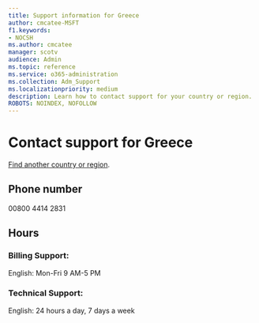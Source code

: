 ```yaml
---                                
title: Support information for Greece
author: cmcatee-MSFT
f1.keywords:
- NOCSH
ms.author: cmcatee
manager: scotv
audience: Admin
ms.topic: reference
ms.service: o365-administration
ms.collection: Adm_Support
ms.localizationpriority: medium
description: Learn how to contact support for your country or region.
ROBOTS: NOINDEX, NOFOLLOW
---
```


# Contact support for Greece

[Find another country or region](../get-help-support.md).

## Phone number
00800 4414 2831

## Hours
### Billing Support:

English: Mon-Fri 9 AM-5 PM

### Technical Support:

English: 24 hours a day, 7 days a week
